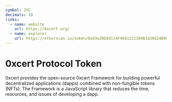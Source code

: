 ```yaml
---
symbol: ZXC
decimals: 18
links:
  - name: website
    url: https://0xcert.org/
  - name: explorer
    url: https://etherscan.io/token/0x83e2BE8d114F9661221384B3a50d24B96a5653F5
---
```


# 0xcert Protocol Token

0xcert provides the open-source 0xcert Framework for building powerful decentralized applications (dapps) combined with non-fungible tokens (NFTs). The Framework is a JavaScript library that reduces the time, resources, and issues of developing a dapp.
